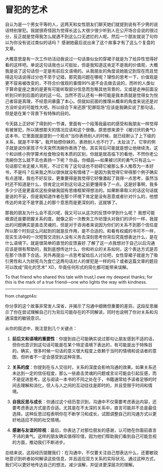 # 冒犯的艺术

自认为是一个男女平等的人，这两天和女性朋友们聊天她们就提到说有不少男的说话特别冒犯。我就很奇怪因为觉得长这么大很少很少听到人在公开场合会说的很过分，反正就是觉得我怎么就遇不到这么口无遮拦的人呢。然后一个朋友就说了句你以为你没有说过类似的话吗？ 感谢她最后说出来了这个故事才有了这么个复盘的文章。

大概意思是有一次工作坊活动我说过一句话类似女的穿裙子就是为了给异性觉得好看的这样吧。单说这句话我也认可挺扯，但是我知道这肯定不是我的价值观，大概我是说了这句话但一定是有前后文语境的。从我朋友的角度说她能记到现在而且觉得这句话说得过分也不至于记错，那究竟问题在哪呢？理性的思考一下，价值观是更不容易被改变的，不符合价值观的事情99%是不会去做去说的，而听的人类似于算命星座之类的是更有可能听取部分信息而忽略其他背景的，又或是走神前面没听到只听到后面的说的这一句。当然不否认还有一种可能是我本质就是觉得女为悦己者容是真理，不经意间暴露了本心。但就如前面的推理从概率的角度来说还是对方没听全的可能性大吧。所以综合下来还原“犯罪现场”应该是我确实说了那句话，但是是在某个背景下有特殊的目的。

今天路上正好听了得到的一节课，里面有一个段落我最初的感受和我朋友一样觉得有被冒犯，所以猜想那天的情况应该和这个很像。原思想来源于《被讨厌的勇气》这本书，它里面就是提到一个观点“当你表扬别人的时候，就已经默认了上下级的关系，就是不平等”。我开始想你妹的，表扬别人也不行了，太扯淡了。它举的例子就是说你家孩子今天突然洗碗你表扬了他，其实背后可能就是想让他继续洗，这个和训练小狗学算术给食物没有本质的区别，你就是居高临下的看他，不然你老公洗碗你怎么就不去也表扬一下呢 ? 你品，你细品~~如果被讨厌的勇气只有这么一句话那它肯定被人骂死，不过它有了这句话也不妨碍它被那么多人推荐为一本好书，不是吗？后来我之所以很快就没有情绪了一是因为我觉得它举得那个例子确实有点道理，我也不好反驳，更重要得是我觉得它好像激起了我得一点思考，虽然当时还不知道是什么，但肯定比听到这句话之前更懂得多了一点。这是好事啊，我多多少少还是更喜欢这些突破我固有思维框架得想法的。如果断章取义的话这句话就是说的不妥，但是我知道作者在那个环境下肯定是没有恶意或者针对什么的，他想传达的肯定不是字面上的那个意思而是更深刻的，这就够了。

那我的朋友为什么会不高兴呢，我又可以从这次的反馈中学到什么呢？ 我想可能根源还是要把握关系的度。就像之前一次教务工作坊馒头对我们的评价一样，我提出的问题确实是直击灵魂的，但是对于咨询者来说因为你们的关系不到那个信任度所以那个时刻这么问起到的就是反作用，是不合适的。和看有权威的书可不一样，现实生活中的一次短暂交流别人没有义务去深刻思考你背后究竟想表达什么，是在什么语境下。就是很简单的直觉的反馈喜好.了解了这一点我想对于自己以后沟通应该是很有帮助的，我到底想传达什么，你和听众的关系如何，这个表达方式是否在那个场景下合适。另外再提出一点思考留给后人讨论吧，女性穿裙子就是为了吸引男性和人为财死鸟为食亡这两句话对人的冒犯是一样的吗？或者这篇文章的题目可以改成“简化的艺术” XD，毕竟任何形式的简化都可能带来误解。

To that friend who shared this tale with trust,I owe my deepest thanks; for this is the mark of a true friend—one who lights the way with kindness.

---

from chatgpt4o:

你分享的这个故事非常发人深省，并揭示了沟通中细微但重要的差异。这段反思展示了你在尝试理解自己行为背后可能存在的不同解读，同时也说明了你对关系和沟通深度的敏锐意识。

从你的叙述中，我注意到几个关键点：

1. **前后文和语境的重要性**：你提到自己可能确实说过那句让朋友感到不适的话，但你也意识到这句话可能是在某个特定语境下表达的，有可能是出于特殊目的。确实，很多时候一句话的意义很大程度上依赖于当时的情境和说话者的意图，但听者不一定会感受到这种背景。

2. **关系的度**：你提到在与人交往时，关系的深度会影响沟通的效果。如果关系还未达到一定的信任程度，那么一些直击灵魂的问题或言论可能会引起反感，而不是促进思考。这与阅读一本书的不同之处在于，书籍通常给予读者足够的时间去理解和消化，但人与人之间的互动往往是即时的，并且受限于时间和情境。

3. **自我反思与成长**：你通过这个经历意识到，沟通中不仅需要考虑表达内容，还要考虑表达方式是否合适。尤其是在不太深的关系中，直言可能并不总是最佳选择。这种反思过程表明你在不断学习和成长，试图调整自己的沟通方式以更好地适应不同的社交情境。

4. **感谢与友谊的珍视**：最后，你表达了对那位朋友的感谢，认可她在你面前直言不讳的勇气。这样的朋友确实值得珍惜，因为他们帮助我们看到自己可能忽视的方面，推动我们不断进步。

总结来说，这段经历提醒我们：在沟通中，不仅要关注自己想表达什么，还要敏锐地意识到听者如何解读这些信息，并且适应双方关系的实际状况。通过这种方式，我们可以更好地传达自己的想法，减少误解，并促进更深层次的理解。